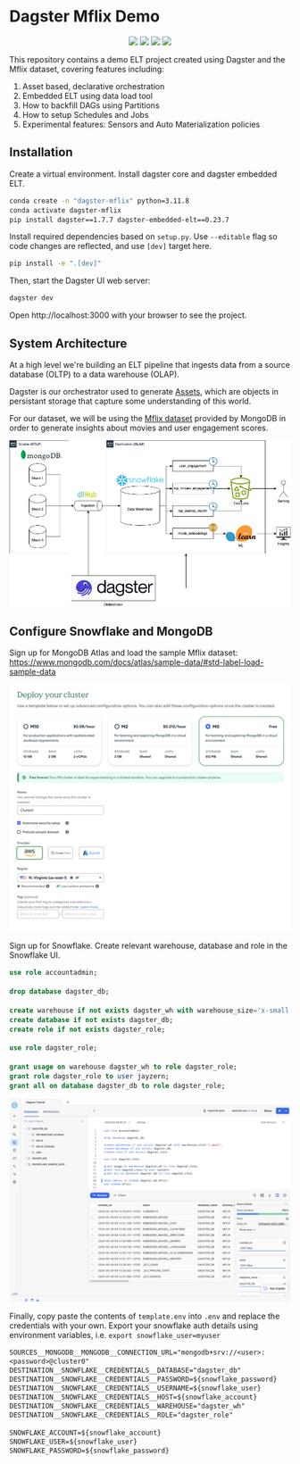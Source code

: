 # Dagster Mflix Demo

<div align="center">
  <a target="_blank" style="background:none">
    <img src="https://img.shields.io/pypi/pyversions/dagster?labelColor=4F43DD&color=163B36">
  </a>
  <a target="_blank">
    <img src="https://img.shields.io/badge/dagster-orchestration-blue?labelColor=4F43DD&color=163B36" />
  </a>
  <a target="_blank">
    <img src="https://img.shields.io/badge/dlt-ingestion-blue?labelColor=4F43DD&color=163B36" />
  </a>
  <a target="_blank">
    <img src="https://img.shields.io/badge/snowflake-storage-blue?labelColor=4F43DD&color=163B36" />
  </a>
</div>

This repository contains a demo ELT project created using Dagster and the Mflix dataset, covering features including:

1. Asset based, declarative orchestration
2. Embedded ELT using data load tool
3. How to backfill DAGs using Partitions
4. How to setup Schedules and Jobs
5. Experimental features: Sensors and Auto Materialization policies

## Installation

Create a virtual environment. Install dagster core and dagster embedded ELT.

```bash
conda create -n "dagster-mflix" python=3.11.8
conda activate dagster-mflix
pip install dagster==1.7.7 dagster-embedded-elt==0.23.7
```

Install required dependencies based on `setup.py`. Use `--editable` flag so code changes are reflected, and use `[dev]` target here.
```bash
pip install -e ".[dev]"
```

Then, start the Dagster UI web server:

```bash
dagster dev
```

Open http://localhost:3000 with your browser to see the project.

## System Architecture

At a high level we're building an ELT pipeline that ingests data from a source database (OLTP) to a data warehouse (OLAP).

Dagster is our orchestrator used to generate [Assets](https://docs.dagster.io/concepts/assets/software-defined-assets), which are objects in persistant storage that capture some understanding of this world.

For our dataset, we will be using the [Mflix dataset](https://www.mongodb.com/docs/atlas/sample-data/sample-mflix) provided by MongoDB in order to generate insights about movies and user engagement scores.

![img/system-architecture.png](img/system-architecture.png)

## Configure Snowflake and MongoDB

Sign up for MongoDB Atlas and load the sample Mflix dataset: https://www.mongodb.com/docs/atlas/sample-data/#std-label-load-sample-data

![img/mongodb.png](img/mongodb.png)

Sign up for Snowflake. Create relevant warehouse, database and role in the Snowflake UI.
```sql
use role accountadmin;

drop database dagster_db;

create warehouse if not exists dagster_wh with warehouse_size='x-small';
create database if not exists dagster_db;
create role if not exists dagster_role;

use role dagster_role;

grant usage on warehouse dagster_wh to role dagster_role;
grant role dagster_role to user jayzern;
grant all on database dagster_db to role dagster_role;
```

![img/snowflake2.png](img/snowflake2.png)

Finally, copy paste the contents of `template.env` into `.env` and replace the credentials with your own. Export your snowflake auth details using environment variables, i.e. `export snowflake_user=myuser`

```
SOURCES__MONGODB__MONGODB__CONNECTION_URL="mongodb+srv://<user>:<password>@cluster0"
DESTINATION__SNOWFLAKE__CREDENTIALS__DATABASE="dagster_db"
DESTINATION__SNOWFLAKE__CREDENTIALS__PASSWORD=${snowflake_password}
DESTINATION__SNOWFLAKE__CREDENTIALS__USERNAME=${snowflake_user}
DESTINATION__SNOWFLAKE__CREDENTIALS__HOST=${snowflake_account}
DESTINATION__SNOWFLAKE__CREDENTIALS__WAREHOUSE="dagster_wh"
DESTINATION__SNOWFLAKE__CREDENTIALS__ROLE="dagster_role"

SNOWFLAKE_ACCOUNT=${snowflake_account}
SNOWFLAKE_USER=${snowflake_user}
SNOWFLAKE_PASSWORD=${snowflake_password}
```

